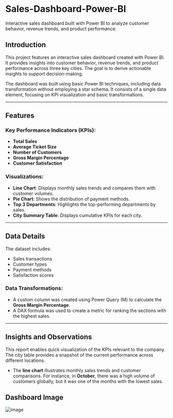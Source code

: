 # Sales-Dashboard-Power-BI

Interactive sales dashboard built with Power BI to analyze customer behavior, revenue trends, and product performance.

## Introduction

This project features an interactive sales dashboard created with Power BI. It provides insights into customer behavior, revenue trends, and product performance across three key cities. The goal is to derive actionable insights to support decision-making.

The dashboard was built using basic Power BI techniques, including data transformation without employing a star schema. It consists of a single data element, focusing on KPI visualization and basic transformations.

---

## Features

### Key Performance Indicators (KPIs):
- **Total Sales**  
- **Average Ticket Size**  
- **Number of Customers**  
- **Gross Margin Percentage**  
- **Customer Satisfaction**

### Visualizations:
- **Line Chart**: Displays monthly sales trends and compares them with customer volumes.
- **Pie Chart**: Shows the distribution of payment methods.  
- **Top 3 Departments**: Highlights the top-performing departments by sales.  
- **City Summary Table**: Displays cumulative KPIs for each city.

---

## Data Details

The dataset includes:
- Sales transactions  
- Customer types  
- Payment methods  
- Satisfaction scores  

### Data Transformations:
- A custom column was created using Power Query (M) to calculate the **Gross Margin Percentage**.  
- A DAX formula was used to create a metric for ranking the sections with the highest sales.  

---

## Insights and Observations

This report enables quick visualization of the KPIs relevant to the company. The city table provides a snapshot of the current performance across different locations.  

- The **line chart** illustrates monthly sales trends and customer comparisons. For instance, in **October**, there was a high volume of customers globally, but it was one of the months with the lowest sales.  


## Dashboard Image
![image](https://github.com/user-attachments/assets/306edb48-9024-492f-9098-a17cc9eaa371)
